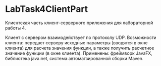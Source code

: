 # LabTask4ClientPart
Клиентская часть клиент-серверного приложения для лабораторной работы 4.

Клиент c сервером  взаимодействует по протоколу UDP. Возможности клиента: передает серверу исходные параметры (вводятся в окне клиента) для расчета значения функции, 
а также получить расчетное значение функции (в окне клиента). Применены: фреймворк JavaFX, библиотека java.net, система автоматзированной сборки Maven.
